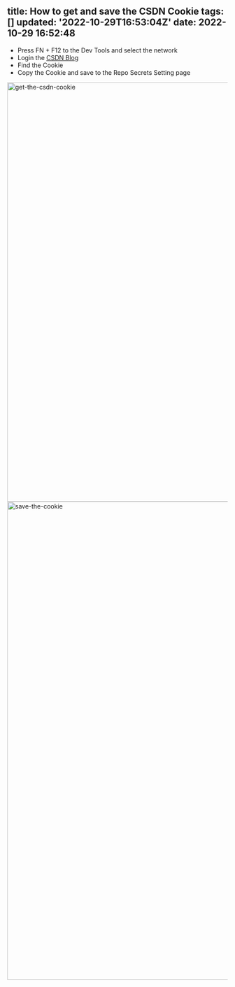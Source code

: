 title: How to get and save the CSDN Cookie
tags: []
updated: '2022-10-29T16:53:04Z'
date: 2022-10-29 16:52:48
---

- Press FN + F12 to the Dev Tools and select the network
- Login the [CSDN Blog](https://mp.csdn.net/)
- Find the Cookie
- Copy the Cookie and save to the Repo Secrets Setting page
<img width="959" alt="get-the-csdn-cookie" src="https://user-images.githubusercontent.com/5915548/198843510-5b7c7c37-e3c2-4d1b-9cac-c7bff5fd5961.png">
<img width="1094" alt="save-the-cookie" src="https://user-images.githubusercontent.com/5915548/198843517-e563b5ef-3f42-423f-b9c5-1bcc793ffa4e.png">
